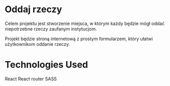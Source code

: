 # Oddaj rzeczy
Celem projektu jest stworzenie miejsca, w którym każdy będzie mógł oddać niepotrzebne rzeczy zaufanym instytucjom.

Projekt będzie stroną internetową z prostym formularzem, który ułatwi użytkownikom oddanie rzeczy.

# Technologies Used
React
React router
SASS
